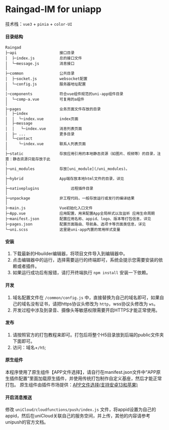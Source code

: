 # Raingad-IM for uniapp

技术栈：`vue3` + `pinia` + `color-UI`

#### 目录结构
```
Raingad
├─api                   接口目录
│  ├─index.js           总的接口文件
│  └─message.js         消息接口
│
├─common                公共目录
│  ├─socket.js          websocket配置
│  └─config.js          服务器地址配置
│ 
│─components            符合vue组件规范的uni-app组件目录
│  └─comp-a.vue         可复用的a组件
│
├─pages                 业务页面文件存放的目录
│  ├─index
│  │  └─index.vue       index页面
│  ├─message
│  │   └─index.vue      消息列表页面
│  ├─ ...               更多目录
│  └─contact
│     └─index.vue       联系人列表页面
│
├─static                存放应用引用的本地静态资源（如图片、视频等）的目录，注意：静态资源只能存放于此
│
├─uni_modules           存放[uni_module](/uni_modules)。
│
├─hybrid                App端存放本地html文件的目录，详见
│
├─nativeplugins              远程插件目录
│
├─unpackage             非工程代码，一般存放运行或发行的编译结果
│
├─main.js               Vue初始化入口文件
├─App.vue               应用配置，用来配置App全局样式以及监听 应用生命周期
├─manifest.json         配置应用名称、appid、logo、版本等打包信息，详见
├─pages.json            配置页面路由、导航条、选项卡等页面类信息，详见
└─uni.scss              这里是uni-app内置的常用样式变量
```

#### 安装
1. 下载最新的Hbuilder编辑器，将项目文件导入到编辑器中。
2. 点击编辑器中的运行，选择需要运行的终端即可，系统会提示您需要安装的依赖或者插件。
3. 如果运行成功后有报错，请打开终端执行 `npm install` 安装一下依赖。

#### 开发
1. 域名配置文件在 `/common/config.js` 中，直接替换为自己的域名即可，如果自己的域名没有证书，请把https协议头修改为 `http`，wss协议头修改为 `ws`。
2. 开发过程中涉及到录音、摄像头等敏感权限需要开启HTTPS才能正常使用。

#### 发布
1. 请按照官方的打包教程来即可。打包后将整个H5目录放到后端的public文件夹下面即可。
2. 访问：域名+`/h5`;

#### 原生组件
本程序使用了原生组件【APP文件选择】，请自行在manifest.json文件中“APP原生插件配置”里面加载原生插件，并使用传统打包制作自定义基座，然后才能正常打包。
原生组件由插件市场提供：[APP文件选择(支持安卓13和苹果)](https://ext.dcloud.net.cn/plugin?id=14059)

#### 开启消息推送
修改 `uniCloud/cloudfunctions/push/index.js` 文件，将appid设置为自己的appid，然后在uniCloud关联自己的服务空间，并上传，其他的内容请参考unipush的官方文档。